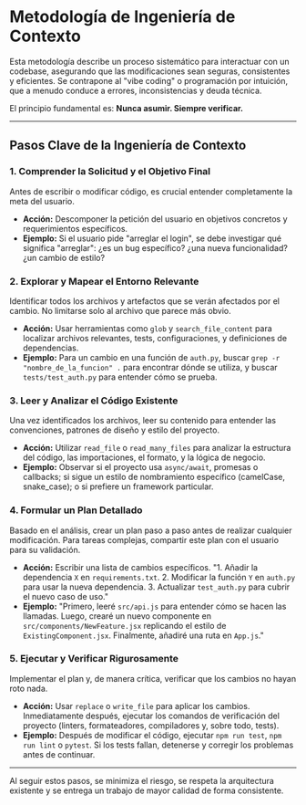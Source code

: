 # Metodología de Ingeniería de Contexto

Esta metodología describe un proceso sistemático para interactuar con un codebase, asegurando que las modificaciones sean seguras, consistentes y eficientes. Se contrapone al "vibe coding" o programación por intuición, que a menudo conduce a errores, inconsistencias y deuda técnica.

El principio fundamental es: **Nunca asumir. Siempre verificar.**

---

## Pasos Clave de la Ingeniería de Contexto

### 1. **Comprender la Solicitud y el Objetivo Final**
Antes de escribir o modificar código, es crucial entender completamente la meta del usuario.
- **Acción:** Descomponer la petición del usuario en objetivos concretos y requerimientos específicos.
- **Ejemplo:** Si el usuario pide "arreglar el login", se debe investigar qué significa "arreglar": ¿es un bug específico? ¿una nueva funcionalidad? ¿un cambio de estilo?

### 2. **Explorar y Mapear el Entorno Relevante**
Identificar todos los archivos y artefactos que se verán afectados por el cambio. No limitarse solo al archivo que parece más obvio.
- **Acción:** Usar herramientas como `glob` y `search_file_content` para localizar archivos relevantes, tests, configuraciones, y definiciones de dependencias.
- **Ejemplo:** Para un cambio en una función de `auth.py`, buscar `grep -r "nombre_de_la_funcion" .` para encontrar dónde se utiliza, y buscar `tests/test_auth.py` para entender cómo se prueba.

### 3. **Leer y Analizar el Código Existente**
Una vez identificados los archivos, leer su contenido para entender las convenciones, patrones de diseño y estilo del proyecto.
- **Acción:** Utilizar `read_file` o `read_many_files` para analizar la estructura del código, las importaciones, el formato, y la lógica de negocio.
- **Ejemplo:** Observar si el proyecto usa `async/await`, promesas o callbacks; si sigue un estilo de nombramiento específico (camelCase, snake_case); o si prefiere un framework particular.

### 4. **Formular un Plan Detallado**
Basado en el análisis, crear un plan paso a paso antes de realizar cualquier modificación. Para tareas complejas, compartir este plan con el usuario para su validación.
- **Acción:** Escribir una lista de cambios específicos. "1. Añadir la dependencia `X` en `requirements.txt`. 2. Modificar la función `Y` en `auth.py` para usar la nueva dependencia. 3. Actualizar `test_auth.py` para cubrir el nuevo caso de uso."
- **Ejemplo:** "Primero, leeré `src/api.js` para entender cómo se hacen las llamadas. Luego, crearé un nuevo componente en `src/components/NewFeature.jsx` replicando el estilo de `ExistingComponent.jsx`. Finalmente, añadiré una ruta en `App.js`."

### 5. **Ejecutar y Verificar Rigurosamente**
Implementar el plan y, de manera crítica, verificar que los cambios no hayan roto nada.
- **Acción:** Usar `replace` o `write_file` para aplicar los cambios. Inmediatamente después, ejecutar los comandos de verificación del proyecto (linters, formateadores, compiladores y, sobre todo, tests).
- **Ejemplo:** Después de modificar el código, ejecutar `npm run test`, `npm run lint` o `pytest`. Si los tests fallan, detenerse y corregir los problemas antes de continuar.

---

Al seguir estos pasos, se minimiza el riesgo, se respeta la arquitectura existente y se entrega un trabajo de mayor calidad de forma consistente.
